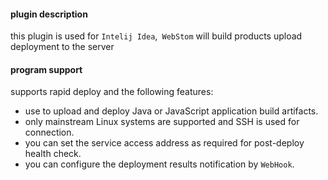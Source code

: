 #### plugin description

this plugin is used for `Intelij Idea`,` WebStom` will build products upload deployment to the server

#### program support

supports rapid deploy and the following features:

- use to upload and deploy Java or JavaScript application build artifacts.
- only mainstream Linux systems are supported and SSH is used for connection.
- you can set the service access address as required for post-deploy health check.
- you can configure the deployment results notification by `WebHook`.
